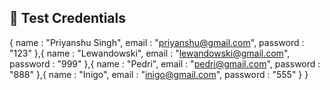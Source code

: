 ## 🧪 Test Credentials

{
        name : "Priyanshu Singh",
        email : "priyanshu@gmail.com",
        password : "123"
    },{
        name : "Lewandowski",
        email : "lewandowski@gmail.com",
        password : "999"
    },{
        name : "Pedri",
        email : "pedri@gmail.com",
        password : "888"
    },{
        name : "Inigo",
        email : "inigo@gmail.com",
        password : "555"
    }
}